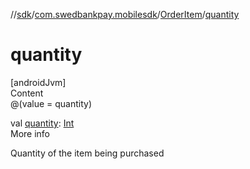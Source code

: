 //[sdk](../../../index.md)/[com.swedbankpay.mobilesdk](../index.md)/[OrderItem](index.md)/[quantity](quantity.md)



# quantity  
[androidJvm]  
Content  
@(value = quantity)  
  
val [quantity](quantity.md): [Int](https://kotlinlang.org/api/latest/jvm/stdlib/kotlin/-int/index.html)  
More info  


Quantity of the item being purchased

  



